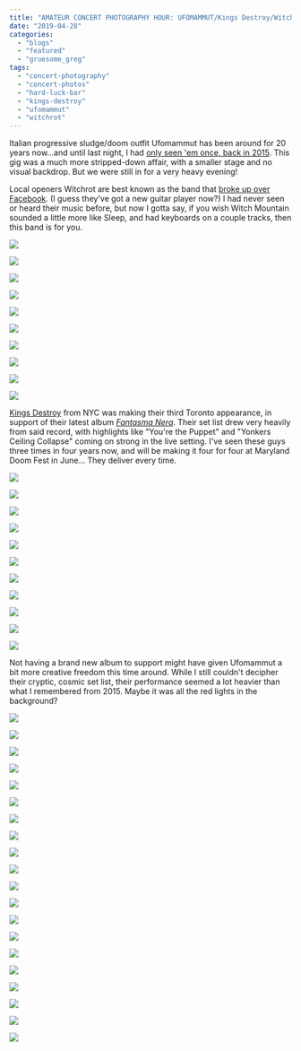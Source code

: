 ```yaml
---
title: "AMATEUR CONCERT PHOTOGRAPHY HOUR: UFOMAMMUT/Kings Destroy/Witchrot @ Hard Luck Bar, April 27, 2019"
date: "2019-04-28"
categories: 
  - "blogs"
  - "featured"
  - "gruesome_greg"
tags: 
  - "concert-photography"
  - "concert-photos"
  - "hard-luck-bar"
  - "kings-destroy"
  - "ufomammut"
  - "witchrot"
---
```


Italian progressive sludge/doom outfit Ufomammut has been around for 20 years now...and until last night, I had [only seen 'em once, back in 2015](https://hellbound.ca/2015/05/amateur-concert-photography-hour-ufomammutsons-of-otisusnea-mod-club-may-16-2015/). This gig was a much more stripped-down affair, with a smaller stage and no visual backdrop. But we were still in for a very heavy evening!

Local openers Witchrot are best known as the band that [broke up over Facebook](https://www.vice.com/en_ca/article/xwj5yw/metal-band-rises-from-the-ashes-of-relationship-destruction). (I guess they've got a new guitar player now?) I had never seen or heard their music before, but now I gotta say, if you wish Witch Mountain sounded a little more like Sleep, and had keyboards on a couple tracks, then this band is for you.

[![](https://hellbound.ca/wp-content/uploads/2019/04/IMG_3436.jpg)](https://hellbound.ca/wp-content/uploads/2019/04/IMG_3436.jpg)

[![](https://hellbound.ca/wp-content/uploads/2019/04/IMG_3442.jpg)](https://hellbound.ca/wp-content/uploads/2019/04/IMG_3442.jpg)

[![](https://hellbound.ca/wp-content/uploads/2019/04/IMG_3443.jpg)](https://hellbound.ca/wp-content/uploads/2019/04/IMG_3443.jpg)

[![](https://hellbound.ca/wp-content/uploads/2019/04/IMG_3447.jpg)](https://hellbound.ca/wp-content/uploads/2019/04/IMG_3447.jpg)

[![](https://hellbound.ca/wp-content/uploads/2019/04/IMG_3448.jpg)](https://hellbound.ca/wp-content/uploads/2019/04/IMG_3448.jpg)

[![](https://hellbound.ca/wp-content/uploads/2019/04/IMG_3449-1024x768.jpg)](https://hellbound.ca/wp-content/uploads/2019/04/IMG_3449.jpg)

[![](https://hellbound.ca/wp-content/uploads/2019/04/IMG_3452-1024x768.jpg)](https://hellbound.ca/wp-content/uploads/2019/04/IMG_3452.jpg)

[![](https://hellbound.ca/wp-content/uploads/2019/04/IMG_3454-1024x768.jpg)](https://hellbound.ca/wp-content/uploads/2019/04/IMG_3454.jpg)

[![](https://hellbound.ca/wp-content/uploads/2019/04/IMG_3458.jpg)](https://hellbound.ca/wp-content/uploads/2019/04/IMG_3458.jpg)

[![](https://hellbound.ca/wp-content/uploads/2019/04/IMG_3459-1024x768.jpg)](https://hellbound.ca/wp-content/uploads/2019/04/IMG_3459.jpg)

[Kings Destroy](https://www.kingsdestroy.com/) from NYC was making their third Toronto appearance, in support of their latest album [_Fantasma Nera_](https://hellbound.ca/2019/02/kings-destroy-fantasma-nera/). Their set list drew very heavily from said record, with highlights like "You're the Puppet" and "Yonkers Ceiling Collapse" coming on strong in the live setting. I've seen these guys three times in four years now, and will be making it four for four at Maryland Doom Fest in June... They deliver every time.

[![](https://hellbound.ca/wp-content/uploads/2019/04/IMG_3462-1024x768.jpg)](https://hellbound.ca/wp-content/uploads/2019/04/IMG_3462.jpg)

[![](https://hellbound.ca/wp-content/uploads/2019/04/IMG_3464.jpg)](https://hellbound.ca/wp-content/uploads/2019/04/IMG_3464.jpg)

[![](https://hellbound.ca/wp-content/uploads/2019/04/IMG_3467-1024x768.jpg)](https://hellbound.ca/wp-content/uploads/2019/04/IMG_3467.jpg)

[![](https://hellbound.ca/wp-content/uploads/2019/04/IMG_3469-1024x768.jpg)](https://hellbound.ca/wp-content/uploads/2019/04/IMG_3469.jpg)

[![](https://hellbound.ca/wp-content/uploads/2019/04/IMG_3472.jpg)](https://hellbound.ca/wp-content/uploads/2019/04/IMG_3472.jpg)

[![](https://hellbound.ca/wp-content/uploads/2019/04/IMG_3480.jpg)](https://hellbound.ca/wp-content/uploads/2019/04/IMG_3480.jpg)

[![](https://hellbound.ca/wp-content/uploads/2019/04/IMG_3482.jpg)](https://hellbound.ca/wp-content/uploads/2019/04/IMG_3482.jpg)

[![](https://hellbound.ca/wp-content/uploads/2019/04/IMG_3487.jpg)](https://hellbound.ca/wp-content/uploads/2019/04/IMG_3487.jpg)

[![](https://hellbound.ca/wp-content/uploads/2019/04/IMG_3490.jpg)](https://hellbound.ca/wp-content/uploads/2019/04/IMG_3490.jpg)

[![](https://hellbound.ca/wp-content/uploads/2019/04/IMG_3493-1024x768.jpg)](https://hellbound.ca/wp-content/uploads/2019/04/IMG_3493.jpg)

[![](https://hellbound.ca/wp-content/uploads/2019/04/IMG_3496-1024x768.jpg)](https://hellbound.ca/wp-content/uploads/2019/04/IMG_3496.jpg)

Not having a brand new album to support might have given Ufomammut a bit more creative freedom this time around. While I still couldn't decipher their cryptic, cosmic set list, their performance seemed a lot heavier than what I remembered from 2015. Maybe it was all the red lights in the background?

[![](https://hellbound.ca/wp-content/uploads/2019/04/IMG_3500-1024x768.jpg)](https://hellbound.ca/wp-content/uploads/2019/04/IMG_3500.jpg)

[![](https://hellbound.ca/wp-content/uploads/2019/04/IMG_3502.jpg)](https://hellbound.ca/wp-content/uploads/2019/04/IMG_3502.jpg)

[![](https://hellbound.ca/wp-content/uploads/2019/04/IMG_3505.jpg)](https://hellbound.ca/wp-content/uploads/2019/04/IMG_3505.jpg)

[![](https://hellbound.ca/wp-content/uploads/2019/04/IMG_3506.jpg)](https://hellbound.ca/wp-content/uploads/2019/04/IMG_3506.jpg)

[![](https://hellbound.ca/wp-content/uploads/2019/04/IMG_3508.jpg)](https://hellbound.ca/wp-content/uploads/2019/04/IMG_3508.jpg)

[![](https://hellbound.ca/wp-content/uploads/2019/04/IMG_3512-1024x768.jpg)](https://hellbound.ca/wp-content/uploads/2019/04/IMG_3512.jpg)

[![](https://hellbound.ca/wp-content/uploads/2019/04/IMG_3516-1024x768.jpg)](https://hellbound.ca/wp-content/uploads/2019/04/IMG_3516.jpg)

[![](https://hellbound.ca/wp-content/uploads/2019/04/IMG_3524-1024x768.jpg)](https://hellbound.ca/wp-content/uploads/2019/04/IMG_3524.jpg)

[![](https://hellbound.ca/wp-content/uploads/2019/04/IMG_3526-1024x768.jpg)](https://hellbound.ca/wp-content/uploads/2019/04/IMG_3526.jpg)

[![](https://hellbound.ca/wp-content/uploads/2019/04/IMG_3528-1024x768.jpg)](https://hellbound.ca/wp-content/uploads/2019/04/IMG_3528.jpg)

[![](https://hellbound.ca/wp-content/uploads/2019/04/IMG_3533-1024x768.jpg)](https://hellbound.ca/wp-content/uploads/2019/04/IMG_3533.jpg)

[![](https://hellbound.ca/wp-content/uploads/2019/04/IMG_3536-1024x768.jpg)](https://hellbound.ca/wp-content/uploads/2019/04/IMG_3536.jpg)

[![](https://hellbound.ca/wp-content/uploads/2019/04/IMG_3539-1024x768.jpg)](https://hellbound.ca/wp-content/uploads/2019/04/IMG_3539.jpg)

[![](https://hellbound.ca/wp-content/uploads/2019/04/IMG_3541-1024x768.jpg)](https://hellbound.ca/wp-content/uploads/2019/04/IMG_3541.jpg)

[![](https://hellbound.ca/wp-content/uploads/2019/04/IMG_3543-1024x768.jpg)](https://hellbound.ca/wp-content/uploads/2019/04/IMG_3543.jpg)

[![](https://hellbound.ca/wp-content/uploads/2019/04/IMG_3546-1024x768.jpg)](https://hellbound.ca/wp-content/uploads/2019/04/IMG_3546.jpg)

[![](https://hellbound.ca/wp-content/uploads/2019/04/IMG_3549-1024x768.jpg)](https://hellbound.ca/wp-content/uploads/2019/04/IMG_3549.jpg)

[![](https://hellbound.ca/wp-content/uploads/2019/04/IMG_3551.jpg)](https://hellbound.ca/wp-content/uploads/2019/04/IMG_3551.jpg)

[![](https://hellbound.ca/wp-content/uploads/2019/04/IMG_3555.jpg)](https://hellbound.ca/wp-content/uploads/2019/04/IMG_3555.jpg)

[![](https://hellbound.ca/wp-content/uploads/2019/04/IMG_3558.jpg)](https://hellbound.ca/wp-content/uploads/2019/04/IMG_3558.jpg)
